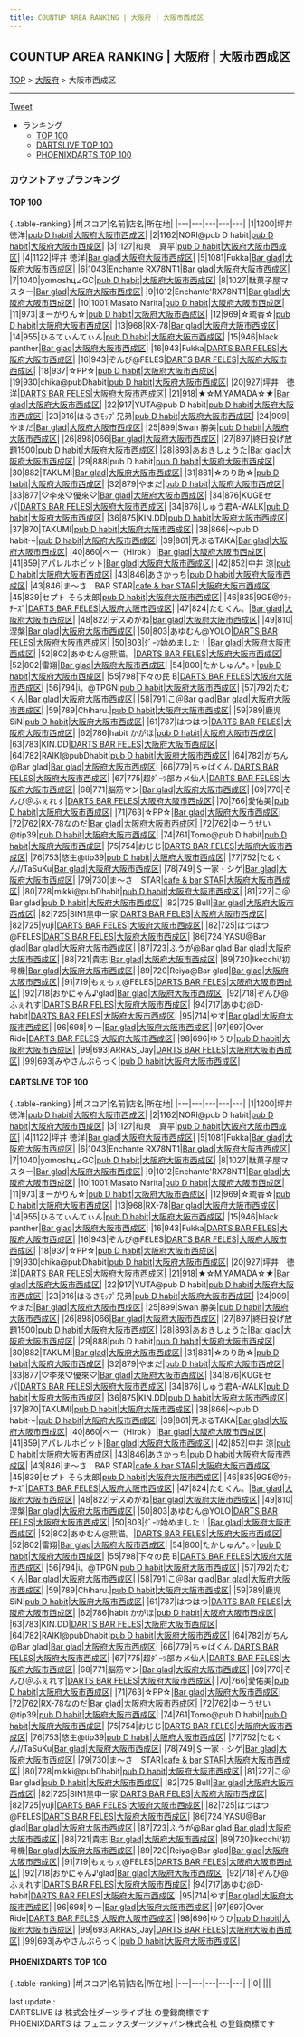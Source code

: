 ```yaml
---
title: COUNTUP AREA RANKING | 大阪府 | 大阪市西成区
---
```

## COUNTUP AREA RANKING | 大阪府 | 大阪市西成区

[TOP](/darts/rank/) > [大阪府](/darts/rank/大阪府/) > 大阪市西成区

___

<a href="https://twitter.com/share?ref_src=twsrc%5Etfw" data-text="COUNTUP AREA RANKING | 大阪府大阪市西成区" class="twitter-share-button" data-hashtags="DARTSLIVE,PHOENIXDARTS,darts,ダーツ" data-show-count="false">Tweet</a>

* [ランキング](#カウントアップランキング)
    * [TOP 100](#top-100)
    * [DARTSLIVE TOP 100](#dartslive-top-100)
    * [PHOENIXDARTS TOP 100](#phoenixdarts-top-100)

### カウントアップランキング

#### TOP 100



{:.table-ranking}
|#|スコア|名前|店名|所在地|
|---|---|---|---|---|
|1|1200|<span class="rank-name-dl">坪井 徳洋</span>|<a href="https://search.dartslive.com/jp/shop/af0d97a64ffd47600d9b047a20a7ba1e">pub D habit</a>|<a href="/darts/rank/大阪府/大阪市西成区">大阪府大阪市西成区</a>|
|2|1162|<span class="rank-name-dl">NORI@pub D habit</span>|<a href="https://search.dartslive.com/jp/shop/af0d97a64ffd47600d9b047a20a7ba1e">pub D habit</a>|<a href="/darts/rank/大阪府/大阪市西成区">大阪府大阪市西成区</a>|
|3|1127|<span class="rank-name-dl">和泉　真平</span>|<a href="https://search.dartslive.com/jp/shop/af0d97a64ffd47600d9b047a20a7ba1e">pub D habit</a>|<a href="/darts/rank/大阪府/大阪市西成区">大阪府大阪市西成区</a>|
|4|1122|<span class="rank-name-dl">坪井 徳洋</span>|<a href="https://search.dartslive.com/jp/shop/3b60accfd093f87f0d9b047a20a7ba1e">Bar glad</a>|<a href="/darts/rank/大阪府/大阪市西成区">大阪府大阪市西成区</a>|
|5|1081|<span class="rank-name-dl">Fukka</span>|<a href="https://search.dartslive.com/jp/shop/3b60accfd093f87f0d9b047a20a7ba1e">Bar glad</a>|<a href="/darts/rank/大阪府/大阪市西成区">大阪府大阪市西成区</a>|
|6|1043|<span class="rank-name-dl">Enchante RX78NT1</span>|<a href="https://search.dartslive.com/jp/shop/3b60accfd093f87f0d9b047a20a7ba1e">Bar glad</a>|<a href="/darts/rank/大阪府/大阪市西成区">大阪府大阪市西成区</a>|
|7|1040|<span class="rank-name-dl">yαmαshц⊿GC</span>|<a href="https://search.dartslive.com/jp/shop/af0d97a64ffd47600d9b047a20a7ba1e">pub D habit</a>|<a href="/darts/rank/大阪府/大阪市西成区">大阪府大阪市西成区</a>|
|8|1027|<span class="rank-name-dl">駄菓子屋マスター</span>|<a href="https://search.dartslive.com/jp/shop/3b60accfd093f87f0d9b047a20a7ba1e">Bar glad</a>|<a href="/darts/rank/大阪府/大阪市西成区">大阪府大阪市西成区</a>|
|9|1012|<span class="rank-name-dl">Enchante&#x27;RX78NT1</span>|<a href="https://search.dartslive.com/jp/shop/3b60accfd093f87f0d9b047a20a7ba1e">Bar glad</a>|<a href="/darts/rank/大阪府/大阪市西成区">大阪府大阪市西成区</a>|
|10|1001|<span class="rank-name-dl">Masato Narita</span>|<a href="https://search.dartslive.com/jp/shop/af0d97a64ffd47600d9b047a20a7ba1e">pub D habit</a>|<a href="/darts/rank/大阪府/大阪市西成区">大阪府大阪市西成区</a>|
|11|973|<span class="rank-name-dl">まーがりん☆</span>|<a href="https://search.dartslive.com/jp/shop/af0d97a64ffd47600d9b047a20a7ba1e">pub D habit</a>|<a href="/darts/rank/大阪府/大阪市西成区">大阪府大阪市西成区</a>|
|12|969|<span class="rank-name-dl">☆琉香☆</span>|<a href="https://search.dartslive.com/jp/shop/af0d97a64ffd47600d9b047a20a7ba1e">pub D habit</a>|<a href="/darts/rank/大阪府/大阪市西成区">大阪府大阪市西成区</a>|
|13|968|<span class="rank-name-dl">RX-78</span>|<a href="https://search.dartslive.com/jp/shop/3b60accfd093f87f0d9b047a20a7ba1e">Bar glad</a>|<a href="/darts/rank/大阪府/大阪市西成区">大阪府大阪市西成区</a>|
|14|955|<span class="rank-name-dl">ひろてぃんてぃん</span>|<a href="https://search.dartslive.com/jp/shop/af0d97a64ffd47600d9b047a20a7ba1e">pub D habit</a>|<a href="/darts/rank/大阪府/大阪市西成区">大阪府大阪市西成区</a>|
|15|946|<span class="rank-name-dl">black panther</span>|<a href="https://search.dartslive.com/jp/shop/3b60accfd093f87f0d9b047a20a7ba1e">Bar glad</a>|<a href="/darts/rank/大阪府/大阪市西成区">大阪府大阪市西成区</a>|
|16|943|<span class="rank-name-dl">Fukka</span>|<a href="https://search.dartslive.com/jp/shop/befd37484afffe800d9b047a20a7ba1e">DARTS BAR FELES</a>|<a href="/darts/rank/大阪府/大阪市西成区">大阪府大阪市西成区</a>|
|16|943|<span class="rank-name-dl">ぞんび@FELES</span>|<a href="https://search.dartslive.com/jp/shop/befd37484afffe800d9b047a20a7ba1e">DARTS BAR FELES</a>|<a href="/darts/rank/大阪府/大阪市西成区">大阪府大阪市西成区</a>|
|18|937|<span class="rank-name-dl">☆PP☆</span>|<a href="https://search.dartslive.com/jp/shop/af0d97a64ffd47600d9b047a20a7ba1e">pub D habit</a>|<a href="/darts/rank/大阪府/大阪市西成区">大阪府大阪市西成区</a>|
|19|930|<span class="rank-name-dl">chika@pubDhabit</span>|<a href="https://search.dartslive.com/jp/shop/af0d97a64ffd47600d9b047a20a7ba1e">pub D habit</a>|<a href="/darts/rank/大阪府/大阪市西成区">大阪府大阪市西成区</a>|
|20|927|<span class="rank-name-dl">坪井　徳洋</span>|<a href="https://search.dartslive.com/jp/shop/befd37484afffe800d9b047a20a7ba1e">DARTS BAR FELES</a>|<a href="/darts/rank/大阪府/大阪市西成区">大阪府大阪市西成区</a>|
|21|918|<span class="rank-name-dl">★☆M.YAMADA☆★</span>|<a href="https://search.dartslive.com/jp/shop/3b60accfd093f87f0d9b047a20a7ba1e">Bar glad</a>|<a href="/darts/rank/大阪府/大阪市西成区">大阪府大阪市西成区</a>|
|22|917|<span class="rank-name-dl">YUTA@pub D habit</span>|<a href="https://search.dartslive.com/jp/shop/af0d97a64ffd47600d9b047a20a7ba1e">pub D habit</a>|<a href="/darts/rank/大阪府/大阪市西成区">大阪府大阪市西成区</a>|
|23|916|<span class="rank-name-dl">はるきﾓｯﾌﾟ兄弟</span>|<a href="https://search.dartslive.com/jp/shop/af0d97a64ffd47600d9b047a20a7ba1e">pub D habit</a>|<a href="/darts/rank/大阪府/大阪市西成区">大阪府大阪市西成区</a>|
|24|909|<span class="rank-name-dl">やまだ</span>|<a href="https://search.dartslive.com/jp/shop/3b60accfd093f87f0d9b047a20a7ba1e">Bar glad</a>|<a href="/darts/rank/大阪府/大阪市西成区">大阪府大阪市西成区</a>|
|25|899|<span class="rank-name-dl">Swan 勝美</span>|<a href="https://search.dartslive.com/jp/shop/af0d97a64ffd47600d9b047a20a7ba1e">pub D habit</a>|<a href="/darts/rank/大阪府/大阪市西成区">大阪府大阪市西成区</a>|
|26|898|<span class="rank-name-dl">066</span>|<a href="https://search.dartslive.com/jp/shop/3b60accfd093f87f0d9b047a20a7ba1e">Bar glad</a>|<a href="/darts/rank/大阪府/大阪市西成区">大阪府大阪市西成区</a>|
|27|897|<span class="rank-name-dl">終日投げ放題1500</span>|<a href="https://search.dartslive.com/jp/shop/af0d97a64ffd47600d9b047a20a7ba1e">pub D habit</a>|<a href="/darts/rank/大阪府/大阪市西成区">大阪府大阪市西成区</a>|
|28|893|<span class="rank-name-dl">あおきしょうた</span>|<a href="https://search.dartslive.com/jp/shop/3b60accfd093f87f0d9b047a20a7ba1e">Bar glad</a>|<a href="/darts/rank/大阪府/大阪市西成区">大阪府大阪市西成区</a>|
|29|888|<span class="rank-name-dl">pub D habit</span>|<a href="https://search.dartslive.com/jp/shop/af0d97a64ffd47600d9b047a20a7ba1e">pub D habit</a>|<a href="/darts/rank/大阪府/大阪市西成区">大阪府大阪市西成区</a>|
|30|882|<span class="rank-name-dl">TAKUMI</span>|<a href="https://search.dartslive.com/jp/shop/3b60accfd093f87f0d9b047a20a7ba1e">Bar glad</a>|<a href="/darts/rank/大阪府/大阪市西成区">大阪府大阪市西成区</a>|
|31|881|<span class="rank-name-dl">☆のり助☆</span>|<a href="https://search.dartslive.com/jp/shop/af0d97a64ffd47600d9b047a20a7ba1e">pub D habit</a>|<a href="/darts/rank/大阪府/大阪市西成区">大阪府大阪市西成区</a>|
|32|879|<span class="rank-name-dl">やまだ</span>|<a href="https://search.dartslive.com/jp/shop/af0d97a64ffd47600d9b047a20a7ba1e">pub D habit</a>|<a href="/darts/rank/大阪府/大阪市西成区">大阪府大阪市西成区</a>|
|33|877|<span class="rank-name-dl">♡李來♡優來♡</span>|<a href="https://search.dartslive.com/jp/shop/3b60accfd093f87f0d9b047a20a7ba1e">Bar glad</a>|<a href="/darts/rank/大阪府/大阪市西成区">大阪府大阪市西成区</a>|
|34|876|<span class="rank-name-dl">KUGEセパ</span>|<a href="https://search.dartslive.com/jp/shop/befd37484afffe800d9b047a20a7ba1e">DARTS BAR FELES</a>|<a href="/darts/rank/大阪府/大阪市西成区">大阪府大阪市西成区</a>|
|34|876|<span class="rank-name-dl">しゅう君A-WALK</span>|<a href="https://search.dartslive.com/jp/shop/af0d97a64ffd47600d9b047a20a7ba1e">pub D habit</a>|<a href="/darts/rank/大阪府/大阪市西成区">大阪府大阪市西成区</a>|
|36|875|<span class="rank-name-dl">KIN.DD</span>|<a href="https://search.dartslive.com/jp/shop/af0d97a64ffd47600d9b047a20a7ba1e">pub D habit</a>|<a href="/darts/rank/大阪府/大阪市西成区">大阪府大阪市西成区</a>|
|37|870|<span class="rank-name-dl">TAKUMI</span>|<a href="https://search.dartslive.com/jp/shop/af0d97a64ffd47600d9b047a20a7ba1e">pub D habit</a>|<a href="/darts/rank/大阪府/大阪市西成区">大阪府大阪市西成区</a>|
|38|866|<span class="rank-name-dl">〜pub D habit〜</span>|<a href="https://search.dartslive.com/jp/shop/af0d97a64ffd47600d9b047a20a7ba1e">pub D habit</a>|<a href="/darts/rank/大阪府/大阪市西成区">大阪府大阪市西成区</a>|
|39|861|<span class="rank-name-dl">荒ぶるTAKA</span>|<a href="https://search.dartslive.com/jp/shop/3b60accfd093f87f0d9b047a20a7ba1e">Bar glad</a>|<a href="/darts/rank/大阪府/大阪市西成区">大阪府大阪市西成区</a>|
|40|860|<span class="rank-name-dl">べー（Hiroki）</span>|<a href="https://search.dartslive.com/jp/shop/3b60accfd093f87f0d9b047a20a7ba1e">Bar glad</a>|<a href="/darts/rank/大阪府/大阪市西成区">大阪府大阪市西成区</a>|
|41|859|<span class="rank-name-dl">アパレルホビット</span>|<a href="https://search.dartslive.com/jp/shop/3b60accfd093f87f0d9b047a20a7ba1e">Bar glad</a>|<a href="/darts/rank/大阪府/大阪市西成区">大阪府大阪市西成区</a>|
|42|852|<span class="rank-name-dl">中井 涼</span>|<a href="https://search.dartslive.com/jp/shop/af0d97a64ffd47600d9b047a20a7ba1e">pub D habit</a>|<a href="/darts/rank/大阪府/大阪市西成区">大阪府大阪市西成区</a>|
|43|846|<span class="rank-name-dl">あさかっち</span>|<a href="https://search.dartslive.com/jp/shop/af0d97a64ffd47600d9b047a20a7ba1e">pub D habit</a>|<a href="/darts/rank/大阪府/大阪市西成区">大阪府大阪市西成区</a>|
|43|846|<span class="rank-name-dl">ま〜さ　BAR STAR</span>|<a href="https://search.dartslive.com/jp/shop/5ffd6e5708f364b125d56fb0e5c39bac">cafe & bar STAR</a>|<a href="/darts/rank/大阪府/大阪市西成区">大阪府大阪市西成区</a>|
|45|839|<span class="rank-name-dl">セプト そら太郎</span>|<a href="https://search.dartslive.com/jp/shop/af0d97a64ffd47600d9b047a20a7ba1e">pub D habit</a>|<a href="/darts/rank/大阪府/大阪市西成区">大阪府大阪市西成区</a>|
|46|835|<span class="rank-name-dl">9GE@ｳﾗｯﾁｰｽﾞ</span>|<a href="https://search.dartslive.com/jp/shop/befd37484afffe800d9b047a20a7ba1e">DARTS BAR FELES</a>|<a href="/darts/rank/大阪府/大阪市西成区">大阪府大阪市西成区</a>|
|47|824|<span class="rank-name-dl">たむくん。</span>|<a href="https://search.dartslive.com/jp/shop/3b60accfd093f87f0d9b047a20a7ba1e">Bar glad</a>|<a href="/darts/rank/大阪府/大阪市西成区">大阪府大阪市西成区</a>|
|48|822|<span class="rank-name-dl">デスめがね</span>|<a href="https://search.dartslive.com/jp/shop/3b60accfd093f87f0d9b047a20a7ba1e">Bar glad</a>|<a href="/darts/rank/大阪府/大阪市西成区">大阪府大阪市西成区</a>|
|49|810|<span class="rank-name-dl">涅槃</span>|<a href="https://search.dartslive.com/jp/shop/3b60accfd093f87f0d9b047a20a7ba1e">Bar glad</a>|<a href="/darts/rank/大阪府/大阪市西成区">大阪府大阪市西成区</a>|
|50|803|<span class="rank-name-dl">あゆむん@YOLO</span>|<a href="https://search.dartslive.com/jp/shop/befd37484afffe800d9b047a20a7ba1e">DARTS BAR FELES</a>|<a href="/darts/rank/大阪府/大阪市西成区">大阪府大阪市西成区</a>|
|50|803|<span class="rank-name-dl">ﾀﾞｰﾂ始めました！</span>|<a href="https://search.dartslive.com/jp/shop/3b60accfd093f87f0d9b047a20a7ba1e">Bar glad</a>|<a href="/darts/rank/大阪府/大阪市西成区">大阪府大阪市西成区</a>|
|52|802|<span class="rank-name-dl">あゆむん@熊猫。</span>|<a href="https://search.dartslive.com/jp/shop/befd37484afffe800d9b047a20a7ba1e">DARTS BAR FELES</a>|<a href="/darts/rank/大阪府/大阪市西成区">大阪府大阪市西成区</a>|
|52|802|<span class="rank-name-dl">雷翔</span>|<a href="https://search.dartslive.com/jp/shop/3b60accfd093f87f0d9b047a20a7ba1e">Bar glad</a>|<a href="/darts/rank/大阪府/大阪市西成区">大阪府大阪市西成区</a>|
|54|800|<span class="rank-name-dl">たかしゅん*｡✧</span>|<a href="https://search.dartslive.com/jp/shop/af0d97a64ffd47600d9b047a20a7ba1e">pub D habit</a>|<a href="/darts/rank/大阪府/大阪市西成区">大阪府大阪市西成区</a>|
|55|798|<span class="rank-name-dl">下々の民 B</span>|<a href="https://search.dartslive.com/jp/shop/befd37484afffe800d9b047a20a7ba1e">DARTS BAR FELES</a>|<a href="/darts/rank/大阪府/大阪市西成区">大阪府大阪市西成区</a>|
|56|794|<span class="rank-name-dl">i。@TPGN</span>|<a href="https://search.dartslive.com/jp/shop/af0d97a64ffd47600d9b047a20a7ba1e">pub D habit</a>|<a href="/darts/rank/大阪府/大阪市西成区">大阪府大阪市西成区</a>|
|57|792|<span class="rank-name-dl">たむくん</span>|<a href="https://search.dartslive.com/jp/shop/3b60accfd093f87f0d9b047a20a7ba1e">Bar glad</a>|<a href="/darts/rank/大阪府/大阪市西成区">大阪府大阪市西成区</a>|
|58|791|<span class="rank-name-dl">こ＠Bar glad</span>|<a href="https://search.dartslive.com/jp/shop/3b60accfd093f87f0d9b047a20a7ba1e">Bar glad</a>|<a href="/darts/rank/大阪府/大阪市西成区">大阪府大阪市西成区</a>|
|59|789|<span class="rank-name-dl">Chiharu.</span>|<a href="https://search.dartslive.com/jp/shop/af0d97a64ffd47600d9b047a20a7ba1e">pub D habit</a>|<a href="/darts/rank/大阪府/大阪市西成区">大阪府大阪市西成区</a>|
|59|789|<span class="rank-name-dl">鹿児SiN</span>|<a href="https://search.dartslive.com/jp/shop/af0d97a64ffd47600d9b047a20a7ba1e">pub D habit</a>|<a href="/darts/rank/大阪府/大阪市西成区">大阪府大阪市西成区</a>|
|61|787|<span class="rank-name-dl">はつはつ</span>|<a href="https://search.dartslive.com/jp/shop/befd37484afffe800d9b047a20a7ba1e">DARTS BAR FELES</a>|<a href="/darts/rank/大阪府/大阪市西成区">大阪府大阪市西成区</a>|
|62|786|<span class="rank-name-dl">habit かがほ</span>|<a href="https://search.dartslive.com/jp/shop/af0d97a64ffd47600d9b047a20a7ba1e">pub D habit</a>|<a href="/darts/rank/大阪府/大阪市西成区">大阪府大阪市西成区</a>|
|63|783|<span class="rank-name-dl">KIN.DD</span>|<a href="https://search.dartslive.com/jp/shop/befd37484afffe800d9b047a20a7ba1e">DARTS BAR FELES</a>|<a href="/darts/rank/大阪府/大阪市西成区">大阪府大阪市西成区</a>|
|64|782|<span class="rank-name-dl">RAIKI@pubDhabit</span>|<a href="https://search.dartslive.com/jp/shop/af0d97a64ffd47600d9b047a20a7ba1e">pub D habit</a>|<a href="/darts/rank/大阪府/大阪市西成区">大阪府大阪市西成区</a>|
|64|782|<span class="rank-name-dl">がちん@Bar glad</span>|<a href="https://search.dartslive.com/jp/shop/3b60accfd093f87f0d9b047a20a7ba1e">Bar glad</a>|<a href="/darts/rank/大阪府/大阪市西成区">大阪府大阪市西成区</a>|
|66|779|<span class="rank-name-dl">ちゃばくん</span>|<a href="https://search.dartslive.com/jp/shop/befd37484afffe800d9b047a20a7ba1e">DARTS BAR FELES</a>|<a href="/darts/rank/大阪府/大阪市西成区">大阪府大阪市西成区</a>|
|67|775|<span class="rank-name-dl">超ﾀﾞｰﾂ部カメ仙人</span>|<a href="https://search.dartslive.com/jp/shop/befd37484afffe800d9b047a20a7ba1e">DARTS BAR FELES</a>|<a href="/darts/rank/大阪府/大阪市西成区">大阪府大阪市西成区</a>|
|68|771|<span class="rank-name-dl">脳筋マン</span>|<a href="https://search.dartslive.com/jp/shop/3b60accfd093f87f0d9b047a20a7ba1e">Bar glad</a>|<a href="/darts/rank/大阪府/大阪市西成区">大阪府大阪市西成区</a>|
|69|770|<span class="rank-name-dl">ぞんび＠ふぇれす</span>|<a href="https://search.dartslive.com/jp/shop/befd37484afffe800d9b047a20a7ba1e">DARTS BAR FELES</a>|<a href="/darts/rank/大阪府/大阪市西成区">大阪府大阪市西成区</a>|
|70|766|<span class="rank-name-dl">愛佑美</span>|<a href="https://search.dartslive.com/jp/shop/af0d97a64ffd47600d9b047a20a7ba1e">pub D habit</a>|<a href="/darts/rank/大阪府/大阪市西成区">大阪府大阪市西成区</a>|
|71|763|<span class="rank-name-dl">☆PP☆</span>|<a href="https://search.dartslive.com/jp/shop/3b60accfd093f87f0d9b047a20a7ba1e">Bar glad</a>|<a href="/darts/rank/大阪府/大阪市西成区">大阪府大阪市西成区</a>|
|72|762|<span class="rank-name-dl">RX-78なのだ</span>|<a href="https://search.dartslive.com/jp/shop/3b60accfd093f87f0d9b047a20a7ba1e">Bar glad</a>|<a href="/darts/rank/大阪府/大阪市西成区">大阪府大阪市西成区</a>|
|72|762|<span class="rank-name-dl">ゆーうせい@tip39</span>|<a href="https://search.dartslive.com/jp/shop/af0d97a64ffd47600d9b047a20a7ba1e">pub D habit</a>|<a href="/darts/rank/大阪府/大阪市西成区">大阪府大阪市西成区</a>|
|74|761|<span class="rank-name-dl">Tomo@pub D habit</span>|<a href="https://search.dartslive.com/jp/shop/af0d97a64ffd47600d9b047a20a7ba1e">pub D habit</a>|<a href="/darts/rank/大阪府/大阪市西成区">大阪府大阪市西成区</a>|
|75|754|<span class="rank-name-dl">おじじ</span>|<a href="https://search.dartslive.com/jp/shop/befd37484afffe800d9b047a20a7ba1e">DARTS BAR FELES</a>|<a href="/darts/rank/大阪府/大阪市西成区">大阪府大阪市西成区</a>|
|76|753|<span class="rank-name-dl">悠生@tip39</span>|<a href="https://search.dartslive.com/jp/shop/af0d97a64ffd47600d9b047a20a7ba1e">pub D habit</a>|<a href="/darts/rank/大阪府/大阪市西成区">大阪府大阪市西成区</a>|
|77|752|<span class="rank-name-dl">たむくん//TaSuKu</span>|<a href="https://search.dartslive.com/jp/shop/3b60accfd093f87f0d9b047a20a7ba1e">Bar glad</a>|<a href="/darts/rank/大阪府/大阪市西成区">大阪府大阪市西成区</a>|
|78|749|<span class="rank-name-dl">＄一家・シゲ</span>|<a href="https://search.dartslive.com/jp/shop/3b60accfd093f87f0d9b047a20a7ba1e">Bar glad</a>|<a href="/darts/rank/大阪府/大阪市西成区">大阪府大阪市西成区</a>|
|79|730|<span class="rank-name-dl">ま〜さ　STAR</span>|<a href="https://search.dartslive.com/jp/shop/5ffd6e5708f364b125d56fb0e5c39bac">cafe & bar STAR</a>|<a href="/darts/rank/大阪府/大阪市西成区">大阪府大阪市西成区</a>|
|80|728|<span class="rank-name-dl">mikki@pubDhabit</span>|<a href="https://search.dartslive.com/jp/shop/af0d97a64ffd47600d9b047a20a7ba1e">pub D habit</a>|<a href="/darts/rank/大阪府/大阪市西成区">大阪府大阪市西成区</a>|
|81|727|<span class="rank-name-dl">こ＠Bar glad</span>|<a href="https://search.dartslive.com/jp/shop/af0d97a64ffd47600d9b047a20a7ba1e">pub D habit</a>|<a href="/darts/rank/大阪府/大阪市西成区">大阪府大阪市西成区</a>|
|82|725|<span class="rank-name-dl">Bull</span>|<a href="https://search.dartslive.com/jp/shop/3b60accfd093f87f0d9b047a20a7ba1e">Bar glad</a>|<a href="/darts/rank/大阪府/大阪市西成区">大阪府大阪市西成区</a>|
|82|725|<span class="rank-name-dl">SIN1黒申一家</span>|<a href="https://search.dartslive.com/jp/shop/befd37484afffe800d9b047a20a7ba1e">DARTS BAR FELES</a>|<a href="/darts/rank/大阪府/大阪市西成区">大阪府大阪市西成区</a>|
|82|725|<span class="rank-name-dl">yuji</span>|<a href="https://search.dartslive.com/jp/shop/befd37484afffe800d9b047a20a7ba1e">DARTS BAR FELES</a>|<a href="/darts/rank/大阪府/大阪市西成区">大阪府大阪市西成区</a>|
|82|725|<span class="rank-name-dl">はつはつ@FELES</span>|<a href="https://search.dartslive.com/jp/shop/befd37484afffe800d9b047a20a7ba1e">DARTS BAR FELES</a>|<a href="/darts/rank/大阪府/大阪市西成区">大阪府大阪市西成区</a>|
|86|724|<span class="rank-name-dl">YASU@Bar glad</span>|<a href="https://search.dartslive.com/jp/shop/3b60accfd093f87f0d9b047a20a7ba1e">Bar glad</a>|<a href="/darts/rank/大阪府/大阪市西成区">大阪府大阪市西成区</a>|
|87|723|<span class="rank-name-dl">ふうが@Bar glad</span>|<a href="https://search.dartslive.com/jp/shop/3b60accfd093f87f0d9b047a20a7ba1e">Bar glad</a>|<a href="/darts/rank/大阪府/大阪市西成区">大阪府大阪市西成区</a>|
|88|721|<span class="rank-name-dl">貴志</span>|<a href="https://search.dartslive.com/jp/shop/3b60accfd093f87f0d9b047a20a7ba1e">Bar glad</a>|<a href="/darts/rank/大阪府/大阪市西成区">大阪府大阪市西成区</a>|
|89|720|<span class="rank-name-dl">Ikecchi/初号機</span>|<a href="https://search.dartslive.com/jp/shop/3b60accfd093f87f0d9b047a20a7ba1e">Bar glad</a>|<a href="/darts/rank/大阪府/大阪市西成区">大阪府大阪市西成区</a>|
|89|720|<span class="rank-name-dl">Reiya@Bar glad</span>|<a href="https://search.dartslive.com/jp/shop/3b60accfd093f87f0d9b047a20a7ba1e">Bar glad</a>|<a href="/darts/rank/大阪府/大阪市西成区">大阪府大阪市西成区</a>|
|91|719|<span class="rank-name-dl">もぇもぇ@FELES</span>|<a href="https://search.dartslive.com/jp/shop/befd37484afffe800d9b047a20a7ba1e">DARTS BAR FELES</a>|<a href="/darts/rank/大阪府/大阪市西成区">大阪府大阪市西成区</a>|
|92|718|<span class="rank-name-dl">おかにゃん♪glad</span>|<a href="https://search.dartslive.com/jp/shop/3b60accfd093f87f0d9b047a20a7ba1e">Bar glad</a>|<a href="/darts/rank/大阪府/大阪市西成区">大阪府大阪市西成区</a>|
|92|718|<span class="rank-name-dl">ぞんび@ふぇれす</span>|<a href="https://search.dartslive.com/jp/shop/befd37484afffe800d9b047a20a7ba1e">DARTS BAR FELES</a>|<a href="/darts/rank/大阪府/大阪市西成区">大阪府大阪市西成区</a>|
|94|717|<span class="rank-name-dl">あゆむ@D-habit</span>|<a href="https://search.dartslive.com/jp/shop/befd37484afffe800d9b047a20a7ba1e">DARTS BAR FELES</a>|<a href="/darts/rank/大阪府/大阪市西成区">大阪府大阪市西成区</a>|
|95|714|<span class="rank-name-dl">やす</span>|<a href="https://search.dartslive.com/jp/shop/3b60accfd093f87f0d9b047a20a7ba1e">Bar glad</a>|<a href="/darts/rank/大阪府/大阪市西成区">大阪府大阪市西成区</a>|
|96|698|<span class="rank-name-dl">りー</span>|<a href="https://search.dartslive.com/jp/shop/3b60accfd093f87f0d9b047a20a7ba1e">Bar glad</a>|<a href="/darts/rank/大阪府/大阪市西成区">大阪府大阪市西成区</a>|
|97|697|<span class="rank-name-dl">Over Ride</span>|<a href="https://search.dartslive.com/jp/shop/befd37484afffe800d9b047a20a7ba1e">DARTS BAR FELES</a>|<a href="/darts/rank/大阪府/大阪市西成区">大阪府大阪市西成区</a>|
|98|696|<span class="rank-name-dl">ゆうひ</span>|<a href="https://search.dartslive.com/jp/shop/af0d97a64ffd47600d9b047a20a7ba1e">pub D habit</a>|<a href="/darts/rank/大阪府/大阪市西成区">大阪府大阪市西成区</a>|
|99|693|<span class="rank-name-dl">ARRAS_Jay</span>|<a href="https://search.dartslive.com/jp/shop/befd37484afffe800d9b047a20a7ba1e">DARTS BAR FELES</a>|<a href="/darts/rank/大阪府/大阪市西成区">大阪府大阪市西成区</a>|
|99|693|<span class="rank-name-dl">みやさんぶらっく</span>|<a href="https://search.dartslive.com/jp/shop/af0d97a64ffd47600d9b047a20a7ba1e">pub D habit</a>|<a href="/darts/rank/大阪府/大阪市西成区">大阪府大阪市西成区</a>|


#### DARTSLIVE TOP 100



{:.table-ranking}
|#|スコア|名前|店名|所在地|
|---|---|---|---|---|
|1|1200|<span class="rank-name-dl">坪井 徳洋</span>|<a href="https://search.dartslive.com/jp/shop/af0d97a64ffd47600d9b047a20a7ba1e">pub D habit</a>|<a href="/darts/rank/大阪府/大阪市西成区">大阪府大阪市西成区</a>|
|2|1162|<span class="rank-name-dl">NORI@pub D habit</span>|<a href="https://search.dartslive.com/jp/shop/af0d97a64ffd47600d9b047a20a7ba1e">pub D habit</a>|<a href="/darts/rank/大阪府/大阪市西成区">大阪府大阪市西成区</a>|
|3|1127|<span class="rank-name-dl">和泉　真平</span>|<a href="https://search.dartslive.com/jp/shop/af0d97a64ffd47600d9b047a20a7ba1e">pub D habit</a>|<a href="/darts/rank/大阪府/大阪市西成区">大阪府大阪市西成区</a>|
|4|1122|<span class="rank-name-dl">坪井 徳洋</span>|<a href="https://search.dartslive.com/jp/shop/3b60accfd093f87f0d9b047a20a7ba1e">Bar glad</a>|<a href="/darts/rank/大阪府/大阪市西成区">大阪府大阪市西成区</a>|
|5|1081|<span class="rank-name-dl">Fukka</span>|<a href="https://search.dartslive.com/jp/shop/3b60accfd093f87f0d9b047a20a7ba1e">Bar glad</a>|<a href="/darts/rank/大阪府/大阪市西成区">大阪府大阪市西成区</a>|
|6|1043|<span class="rank-name-dl">Enchante RX78NT1</span>|<a href="https://search.dartslive.com/jp/shop/3b60accfd093f87f0d9b047a20a7ba1e">Bar glad</a>|<a href="/darts/rank/大阪府/大阪市西成区">大阪府大阪市西成区</a>|
|7|1040|<span class="rank-name-dl">yαmαshц⊿GC</span>|<a href="https://search.dartslive.com/jp/shop/af0d97a64ffd47600d9b047a20a7ba1e">pub D habit</a>|<a href="/darts/rank/大阪府/大阪市西成区">大阪府大阪市西成区</a>|
|8|1027|<span class="rank-name-dl">駄菓子屋マスター</span>|<a href="https://search.dartslive.com/jp/shop/3b60accfd093f87f0d9b047a20a7ba1e">Bar glad</a>|<a href="/darts/rank/大阪府/大阪市西成区">大阪府大阪市西成区</a>|
|9|1012|<span class="rank-name-dl">Enchante&#x27;RX78NT1</span>|<a href="https://search.dartslive.com/jp/shop/3b60accfd093f87f0d9b047a20a7ba1e">Bar glad</a>|<a href="/darts/rank/大阪府/大阪市西成区">大阪府大阪市西成区</a>|
|10|1001|<span class="rank-name-dl">Masato Narita</span>|<a href="https://search.dartslive.com/jp/shop/af0d97a64ffd47600d9b047a20a7ba1e">pub D habit</a>|<a href="/darts/rank/大阪府/大阪市西成区">大阪府大阪市西成区</a>|
|11|973|<span class="rank-name-dl">まーがりん☆</span>|<a href="https://search.dartslive.com/jp/shop/af0d97a64ffd47600d9b047a20a7ba1e">pub D habit</a>|<a href="/darts/rank/大阪府/大阪市西成区">大阪府大阪市西成区</a>|
|12|969|<span class="rank-name-dl">☆琉香☆</span>|<a href="https://search.dartslive.com/jp/shop/af0d97a64ffd47600d9b047a20a7ba1e">pub D habit</a>|<a href="/darts/rank/大阪府/大阪市西成区">大阪府大阪市西成区</a>|
|13|968|<span class="rank-name-dl">RX-78</span>|<a href="https://search.dartslive.com/jp/shop/3b60accfd093f87f0d9b047a20a7ba1e">Bar glad</a>|<a href="/darts/rank/大阪府/大阪市西成区">大阪府大阪市西成区</a>|
|14|955|<span class="rank-name-dl">ひろてぃんてぃん</span>|<a href="https://search.dartslive.com/jp/shop/af0d97a64ffd47600d9b047a20a7ba1e">pub D habit</a>|<a href="/darts/rank/大阪府/大阪市西成区">大阪府大阪市西成区</a>|
|15|946|<span class="rank-name-dl">black panther</span>|<a href="https://search.dartslive.com/jp/shop/3b60accfd093f87f0d9b047a20a7ba1e">Bar glad</a>|<a href="/darts/rank/大阪府/大阪市西成区">大阪府大阪市西成区</a>|
|16|943|<span class="rank-name-dl">Fukka</span>|<a href="https://search.dartslive.com/jp/shop/befd37484afffe800d9b047a20a7ba1e">DARTS BAR FELES</a>|<a href="/darts/rank/大阪府/大阪市西成区">大阪府大阪市西成区</a>|
|16|943|<span class="rank-name-dl">ぞんび@FELES</span>|<a href="https://search.dartslive.com/jp/shop/befd37484afffe800d9b047a20a7ba1e">DARTS BAR FELES</a>|<a href="/darts/rank/大阪府/大阪市西成区">大阪府大阪市西成区</a>|
|18|937|<span class="rank-name-dl">☆PP☆</span>|<a href="https://search.dartslive.com/jp/shop/af0d97a64ffd47600d9b047a20a7ba1e">pub D habit</a>|<a href="/darts/rank/大阪府/大阪市西成区">大阪府大阪市西成区</a>|
|19|930|<span class="rank-name-dl">chika@pubDhabit</span>|<a href="https://search.dartslive.com/jp/shop/af0d97a64ffd47600d9b047a20a7ba1e">pub D habit</a>|<a href="/darts/rank/大阪府/大阪市西成区">大阪府大阪市西成区</a>|
|20|927|<span class="rank-name-dl">坪井　徳洋</span>|<a href="https://search.dartslive.com/jp/shop/befd37484afffe800d9b047a20a7ba1e">DARTS BAR FELES</a>|<a href="/darts/rank/大阪府/大阪市西成区">大阪府大阪市西成区</a>|
|21|918|<span class="rank-name-dl">★☆M.YAMADA☆★</span>|<a href="https://search.dartslive.com/jp/shop/3b60accfd093f87f0d9b047a20a7ba1e">Bar glad</a>|<a href="/darts/rank/大阪府/大阪市西成区">大阪府大阪市西成区</a>|
|22|917|<span class="rank-name-dl">YUTA@pub D habit</span>|<a href="https://search.dartslive.com/jp/shop/af0d97a64ffd47600d9b047a20a7ba1e">pub D habit</a>|<a href="/darts/rank/大阪府/大阪市西成区">大阪府大阪市西成区</a>|
|23|916|<span class="rank-name-dl">はるきﾓｯﾌﾟ兄弟</span>|<a href="https://search.dartslive.com/jp/shop/af0d97a64ffd47600d9b047a20a7ba1e">pub D habit</a>|<a href="/darts/rank/大阪府/大阪市西成区">大阪府大阪市西成区</a>|
|24|909|<span class="rank-name-dl">やまだ</span>|<a href="https://search.dartslive.com/jp/shop/3b60accfd093f87f0d9b047a20a7ba1e">Bar glad</a>|<a href="/darts/rank/大阪府/大阪市西成区">大阪府大阪市西成区</a>|
|25|899|<span class="rank-name-dl">Swan 勝美</span>|<a href="https://search.dartslive.com/jp/shop/af0d97a64ffd47600d9b047a20a7ba1e">pub D habit</a>|<a href="/darts/rank/大阪府/大阪市西成区">大阪府大阪市西成区</a>|
|26|898|<span class="rank-name-dl">066</span>|<a href="https://search.dartslive.com/jp/shop/3b60accfd093f87f0d9b047a20a7ba1e">Bar glad</a>|<a href="/darts/rank/大阪府/大阪市西成区">大阪府大阪市西成区</a>|
|27|897|<span class="rank-name-dl">終日投げ放題1500</span>|<a href="https://search.dartslive.com/jp/shop/af0d97a64ffd47600d9b047a20a7ba1e">pub D habit</a>|<a href="/darts/rank/大阪府/大阪市西成区">大阪府大阪市西成区</a>|
|28|893|<span class="rank-name-dl">あおきしょうた</span>|<a href="https://search.dartslive.com/jp/shop/3b60accfd093f87f0d9b047a20a7ba1e">Bar glad</a>|<a href="/darts/rank/大阪府/大阪市西成区">大阪府大阪市西成区</a>|
|29|888|<span class="rank-name-dl">pub D habit</span>|<a href="https://search.dartslive.com/jp/shop/af0d97a64ffd47600d9b047a20a7ba1e">pub D habit</a>|<a href="/darts/rank/大阪府/大阪市西成区">大阪府大阪市西成区</a>|
|30|882|<span class="rank-name-dl">TAKUMI</span>|<a href="https://search.dartslive.com/jp/shop/3b60accfd093f87f0d9b047a20a7ba1e">Bar glad</a>|<a href="/darts/rank/大阪府/大阪市西成区">大阪府大阪市西成区</a>|
|31|881|<span class="rank-name-dl">☆のり助☆</span>|<a href="https://search.dartslive.com/jp/shop/af0d97a64ffd47600d9b047a20a7ba1e">pub D habit</a>|<a href="/darts/rank/大阪府/大阪市西成区">大阪府大阪市西成区</a>|
|32|879|<span class="rank-name-dl">やまだ</span>|<a href="https://search.dartslive.com/jp/shop/af0d97a64ffd47600d9b047a20a7ba1e">pub D habit</a>|<a href="/darts/rank/大阪府/大阪市西成区">大阪府大阪市西成区</a>|
|33|877|<span class="rank-name-dl">♡李來♡優來♡</span>|<a href="https://search.dartslive.com/jp/shop/3b60accfd093f87f0d9b047a20a7ba1e">Bar glad</a>|<a href="/darts/rank/大阪府/大阪市西成区">大阪府大阪市西成区</a>|
|34|876|<span class="rank-name-dl">KUGEセパ</span>|<a href="https://search.dartslive.com/jp/shop/befd37484afffe800d9b047a20a7ba1e">DARTS BAR FELES</a>|<a href="/darts/rank/大阪府/大阪市西成区">大阪府大阪市西成区</a>|
|34|876|<span class="rank-name-dl">しゅう君A-WALK</span>|<a href="https://search.dartslive.com/jp/shop/af0d97a64ffd47600d9b047a20a7ba1e">pub D habit</a>|<a href="/darts/rank/大阪府/大阪市西成区">大阪府大阪市西成区</a>|
|36|875|<span class="rank-name-dl">KIN.DD</span>|<a href="https://search.dartslive.com/jp/shop/af0d97a64ffd47600d9b047a20a7ba1e">pub D habit</a>|<a href="/darts/rank/大阪府/大阪市西成区">大阪府大阪市西成区</a>|
|37|870|<span class="rank-name-dl">TAKUMI</span>|<a href="https://search.dartslive.com/jp/shop/af0d97a64ffd47600d9b047a20a7ba1e">pub D habit</a>|<a href="/darts/rank/大阪府/大阪市西成区">大阪府大阪市西成区</a>|
|38|866|<span class="rank-name-dl">〜pub D habit〜</span>|<a href="https://search.dartslive.com/jp/shop/af0d97a64ffd47600d9b047a20a7ba1e">pub D habit</a>|<a href="/darts/rank/大阪府/大阪市西成区">大阪府大阪市西成区</a>|
|39|861|<span class="rank-name-dl">荒ぶるTAKA</span>|<a href="https://search.dartslive.com/jp/shop/3b60accfd093f87f0d9b047a20a7ba1e">Bar glad</a>|<a href="/darts/rank/大阪府/大阪市西成区">大阪府大阪市西成区</a>|
|40|860|<span class="rank-name-dl">べー（Hiroki）</span>|<a href="https://search.dartslive.com/jp/shop/3b60accfd093f87f0d9b047a20a7ba1e">Bar glad</a>|<a href="/darts/rank/大阪府/大阪市西成区">大阪府大阪市西成区</a>|
|41|859|<span class="rank-name-dl">アパレルホビット</span>|<a href="https://search.dartslive.com/jp/shop/3b60accfd093f87f0d9b047a20a7ba1e">Bar glad</a>|<a href="/darts/rank/大阪府/大阪市西成区">大阪府大阪市西成区</a>|
|42|852|<span class="rank-name-dl">中井 涼</span>|<a href="https://search.dartslive.com/jp/shop/af0d97a64ffd47600d9b047a20a7ba1e">pub D habit</a>|<a href="/darts/rank/大阪府/大阪市西成区">大阪府大阪市西成区</a>|
|43|846|<span class="rank-name-dl">あさかっち</span>|<a href="https://search.dartslive.com/jp/shop/af0d97a64ffd47600d9b047a20a7ba1e">pub D habit</a>|<a href="/darts/rank/大阪府/大阪市西成区">大阪府大阪市西成区</a>|
|43|846|<span class="rank-name-dl">ま〜さ　BAR STAR</span>|<a href="https://search.dartslive.com/jp/shop/5ffd6e5708f364b125d56fb0e5c39bac">cafe & bar STAR</a>|<a href="/darts/rank/大阪府/大阪市西成区">大阪府大阪市西成区</a>|
|45|839|<span class="rank-name-dl">セプト そら太郎</span>|<a href="https://search.dartslive.com/jp/shop/af0d97a64ffd47600d9b047a20a7ba1e">pub D habit</a>|<a href="/darts/rank/大阪府/大阪市西成区">大阪府大阪市西成区</a>|
|46|835|<span class="rank-name-dl">9GE@ｳﾗｯﾁｰｽﾞ</span>|<a href="https://search.dartslive.com/jp/shop/befd37484afffe800d9b047a20a7ba1e">DARTS BAR FELES</a>|<a href="/darts/rank/大阪府/大阪市西成区">大阪府大阪市西成区</a>|
|47|824|<span class="rank-name-dl">たむくん。</span>|<a href="https://search.dartslive.com/jp/shop/3b60accfd093f87f0d9b047a20a7ba1e">Bar glad</a>|<a href="/darts/rank/大阪府/大阪市西成区">大阪府大阪市西成区</a>|
|48|822|<span class="rank-name-dl">デスめがね</span>|<a href="https://search.dartslive.com/jp/shop/3b60accfd093f87f0d9b047a20a7ba1e">Bar glad</a>|<a href="/darts/rank/大阪府/大阪市西成区">大阪府大阪市西成区</a>|
|49|810|<span class="rank-name-dl">涅槃</span>|<a href="https://search.dartslive.com/jp/shop/3b60accfd093f87f0d9b047a20a7ba1e">Bar glad</a>|<a href="/darts/rank/大阪府/大阪市西成区">大阪府大阪市西成区</a>|
|50|803|<span class="rank-name-dl">あゆむん@YOLO</span>|<a href="https://search.dartslive.com/jp/shop/befd37484afffe800d9b047a20a7ba1e">DARTS BAR FELES</a>|<a href="/darts/rank/大阪府/大阪市西成区">大阪府大阪市西成区</a>|
|50|803|<span class="rank-name-dl">ﾀﾞｰﾂ始めました！</span>|<a href="https://search.dartslive.com/jp/shop/3b60accfd093f87f0d9b047a20a7ba1e">Bar glad</a>|<a href="/darts/rank/大阪府/大阪市西成区">大阪府大阪市西成区</a>|
|52|802|<span class="rank-name-dl">あゆむん@熊猫。</span>|<a href="https://search.dartslive.com/jp/shop/befd37484afffe800d9b047a20a7ba1e">DARTS BAR FELES</a>|<a href="/darts/rank/大阪府/大阪市西成区">大阪府大阪市西成区</a>|
|52|802|<span class="rank-name-dl">雷翔</span>|<a href="https://search.dartslive.com/jp/shop/3b60accfd093f87f0d9b047a20a7ba1e">Bar glad</a>|<a href="/darts/rank/大阪府/大阪市西成区">大阪府大阪市西成区</a>|
|54|800|<span class="rank-name-dl">たかしゅん*｡✧</span>|<a href="https://search.dartslive.com/jp/shop/af0d97a64ffd47600d9b047a20a7ba1e">pub D habit</a>|<a href="/darts/rank/大阪府/大阪市西成区">大阪府大阪市西成区</a>|
|55|798|<span class="rank-name-dl">下々の民 B</span>|<a href="https://search.dartslive.com/jp/shop/befd37484afffe800d9b047a20a7ba1e">DARTS BAR FELES</a>|<a href="/darts/rank/大阪府/大阪市西成区">大阪府大阪市西成区</a>|
|56|794|<span class="rank-name-dl">i。@TPGN</span>|<a href="https://search.dartslive.com/jp/shop/af0d97a64ffd47600d9b047a20a7ba1e">pub D habit</a>|<a href="/darts/rank/大阪府/大阪市西成区">大阪府大阪市西成区</a>|
|57|792|<span class="rank-name-dl">たむくん</span>|<a href="https://search.dartslive.com/jp/shop/3b60accfd093f87f0d9b047a20a7ba1e">Bar glad</a>|<a href="/darts/rank/大阪府/大阪市西成区">大阪府大阪市西成区</a>|
|58|791|<span class="rank-name-dl">こ＠Bar glad</span>|<a href="https://search.dartslive.com/jp/shop/3b60accfd093f87f0d9b047a20a7ba1e">Bar glad</a>|<a href="/darts/rank/大阪府/大阪市西成区">大阪府大阪市西成区</a>|
|59|789|<span class="rank-name-dl">Chiharu.</span>|<a href="https://search.dartslive.com/jp/shop/af0d97a64ffd47600d9b047a20a7ba1e">pub D habit</a>|<a href="/darts/rank/大阪府/大阪市西成区">大阪府大阪市西成区</a>|
|59|789|<span class="rank-name-dl">鹿児SiN</span>|<a href="https://search.dartslive.com/jp/shop/af0d97a64ffd47600d9b047a20a7ba1e">pub D habit</a>|<a href="/darts/rank/大阪府/大阪市西成区">大阪府大阪市西成区</a>|
|61|787|<span class="rank-name-dl">はつはつ</span>|<a href="https://search.dartslive.com/jp/shop/befd37484afffe800d9b047a20a7ba1e">DARTS BAR FELES</a>|<a href="/darts/rank/大阪府/大阪市西成区">大阪府大阪市西成区</a>|
|62|786|<span class="rank-name-dl">habit かがほ</span>|<a href="https://search.dartslive.com/jp/shop/af0d97a64ffd47600d9b047a20a7ba1e">pub D habit</a>|<a href="/darts/rank/大阪府/大阪市西成区">大阪府大阪市西成区</a>|
|63|783|<span class="rank-name-dl">KIN.DD</span>|<a href="https://search.dartslive.com/jp/shop/befd37484afffe800d9b047a20a7ba1e">DARTS BAR FELES</a>|<a href="/darts/rank/大阪府/大阪市西成区">大阪府大阪市西成区</a>|
|64|782|<span class="rank-name-dl">RAIKI@pubDhabit</span>|<a href="https://search.dartslive.com/jp/shop/af0d97a64ffd47600d9b047a20a7ba1e">pub D habit</a>|<a href="/darts/rank/大阪府/大阪市西成区">大阪府大阪市西成区</a>|
|64|782|<span class="rank-name-dl">がちん@Bar glad</span>|<a href="https://search.dartslive.com/jp/shop/3b60accfd093f87f0d9b047a20a7ba1e">Bar glad</a>|<a href="/darts/rank/大阪府/大阪市西成区">大阪府大阪市西成区</a>|
|66|779|<span class="rank-name-dl">ちゃばくん</span>|<a href="https://search.dartslive.com/jp/shop/befd37484afffe800d9b047a20a7ba1e">DARTS BAR FELES</a>|<a href="/darts/rank/大阪府/大阪市西成区">大阪府大阪市西成区</a>|
|67|775|<span class="rank-name-dl">超ﾀﾞｰﾂ部カメ仙人</span>|<a href="https://search.dartslive.com/jp/shop/befd37484afffe800d9b047a20a7ba1e">DARTS BAR FELES</a>|<a href="/darts/rank/大阪府/大阪市西成区">大阪府大阪市西成区</a>|
|68|771|<span class="rank-name-dl">脳筋マン</span>|<a href="https://search.dartslive.com/jp/shop/3b60accfd093f87f0d9b047a20a7ba1e">Bar glad</a>|<a href="/darts/rank/大阪府/大阪市西成区">大阪府大阪市西成区</a>|
|69|770|<span class="rank-name-dl">ぞんび＠ふぇれす</span>|<a href="https://search.dartslive.com/jp/shop/befd37484afffe800d9b047a20a7ba1e">DARTS BAR FELES</a>|<a href="/darts/rank/大阪府/大阪市西成区">大阪府大阪市西成区</a>|
|70|766|<span class="rank-name-dl">愛佑美</span>|<a href="https://search.dartslive.com/jp/shop/af0d97a64ffd47600d9b047a20a7ba1e">pub D habit</a>|<a href="/darts/rank/大阪府/大阪市西成区">大阪府大阪市西成区</a>|
|71|763|<span class="rank-name-dl">☆PP☆</span>|<a href="https://search.dartslive.com/jp/shop/3b60accfd093f87f0d9b047a20a7ba1e">Bar glad</a>|<a href="/darts/rank/大阪府/大阪市西成区">大阪府大阪市西成区</a>|
|72|762|<span class="rank-name-dl">RX-78なのだ</span>|<a href="https://search.dartslive.com/jp/shop/3b60accfd093f87f0d9b047a20a7ba1e">Bar glad</a>|<a href="/darts/rank/大阪府/大阪市西成区">大阪府大阪市西成区</a>|
|72|762|<span class="rank-name-dl">ゆーうせい@tip39</span>|<a href="https://search.dartslive.com/jp/shop/af0d97a64ffd47600d9b047a20a7ba1e">pub D habit</a>|<a href="/darts/rank/大阪府/大阪市西成区">大阪府大阪市西成区</a>|
|74|761|<span class="rank-name-dl">Tomo@pub D habit</span>|<a href="https://search.dartslive.com/jp/shop/af0d97a64ffd47600d9b047a20a7ba1e">pub D habit</a>|<a href="/darts/rank/大阪府/大阪市西成区">大阪府大阪市西成区</a>|
|75|754|<span class="rank-name-dl">おじじ</span>|<a href="https://search.dartslive.com/jp/shop/befd37484afffe800d9b047a20a7ba1e">DARTS BAR FELES</a>|<a href="/darts/rank/大阪府/大阪市西成区">大阪府大阪市西成区</a>|
|76|753|<span class="rank-name-dl">悠生@tip39</span>|<a href="https://search.dartslive.com/jp/shop/af0d97a64ffd47600d9b047a20a7ba1e">pub D habit</a>|<a href="/darts/rank/大阪府/大阪市西成区">大阪府大阪市西成区</a>|
|77|752|<span class="rank-name-dl">たむくん//TaSuKu</span>|<a href="https://search.dartslive.com/jp/shop/3b60accfd093f87f0d9b047a20a7ba1e">Bar glad</a>|<a href="/darts/rank/大阪府/大阪市西成区">大阪府大阪市西成区</a>|
|78|749|<span class="rank-name-dl">＄一家・シゲ</span>|<a href="https://search.dartslive.com/jp/shop/3b60accfd093f87f0d9b047a20a7ba1e">Bar glad</a>|<a href="/darts/rank/大阪府/大阪市西成区">大阪府大阪市西成区</a>|
|79|730|<span class="rank-name-dl">ま〜さ　STAR</span>|<a href="https://search.dartslive.com/jp/shop/5ffd6e5708f364b125d56fb0e5c39bac">cafe & bar STAR</a>|<a href="/darts/rank/大阪府/大阪市西成区">大阪府大阪市西成区</a>|
|80|728|<span class="rank-name-dl">mikki@pubDhabit</span>|<a href="https://search.dartslive.com/jp/shop/af0d97a64ffd47600d9b047a20a7ba1e">pub D habit</a>|<a href="/darts/rank/大阪府/大阪市西成区">大阪府大阪市西成区</a>|
|81|727|<span class="rank-name-dl">こ＠Bar glad</span>|<a href="https://search.dartslive.com/jp/shop/af0d97a64ffd47600d9b047a20a7ba1e">pub D habit</a>|<a href="/darts/rank/大阪府/大阪市西成区">大阪府大阪市西成区</a>|
|82|725|<span class="rank-name-dl">Bull</span>|<a href="https://search.dartslive.com/jp/shop/3b60accfd093f87f0d9b047a20a7ba1e">Bar glad</a>|<a href="/darts/rank/大阪府/大阪市西成区">大阪府大阪市西成区</a>|
|82|725|<span class="rank-name-dl">SIN1黒申一家</span>|<a href="https://search.dartslive.com/jp/shop/befd37484afffe800d9b047a20a7ba1e">DARTS BAR FELES</a>|<a href="/darts/rank/大阪府/大阪市西成区">大阪府大阪市西成区</a>|
|82|725|<span class="rank-name-dl">yuji</span>|<a href="https://search.dartslive.com/jp/shop/befd37484afffe800d9b047a20a7ba1e">DARTS BAR FELES</a>|<a href="/darts/rank/大阪府/大阪市西成区">大阪府大阪市西成区</a>|
|82|725|<span class="rank-name-dl">はつはつ@FELES</span>|<a href="https://search.dartslive.com/jp/shop/befd37484afffe800d9b047a20a7ba1e">DARTS BAR FELES</a>|<a href="/darts/rank/大阪府/大阪市西成区">大阪府大阪市西成区</a>|
|86|724|<span class="rank-name-dl">YASU@Bar glad</span>|<a href="https://search.dartslive.com/jp/shop/3b60accfd093f87f0d9b047a20a7ba1e">Bar glad</a>|<a href="/darts/rank/大阪府/大阪市西成区">大阪府大阪市西成区</a>|
|87|723|<span class="rank-name-dl">ふうが@Bar glad</span>|<a href="https://search.dartslive.com/jp/shop/3b60accfd093f87f0d9b047a20a7ba1e">Bar glad</a>|<a href="/darts/rank/大阪府/大阪市西成区">大阪府大阪市西成区</a>|
|88|721|<span class="rank-name-dl">貴志</span>|<a href="https://search.dartslive.com/jp/shop/3b60accfd093f87f0d9b047a20a7ba1e">Bar glad</a>|<a href="/darts/rank/大阪府/大阪市西成区">大阪府大阪市西成区</a>|
|89|720|<span class="rank-name-dl">Ikecchi/初号機</span>|<a href="https://search.dartslive.com/jp/shop/3b60accfd093f87f0d9b047a20a7ba1e">Bar glad</a>|<a href="/darts/rank/大阪府/大阪市西成区">大阪府大阪市西成区</a>|
|89|720|<span class="rank-name-dl">Reiya@Bar glad</span>|<a href="https://search.dartslive.com/jp/shop/3b60accfd093f87f0d9b047a20a7ba1e">Bar glad</a>|<a href="/darts/rank/大阪府/大阪市西成区">大阪府大阪市西成区</a>|
|91|719|<span class="rank-name-dl">もぇもぇ@FELES</span>|<a href="https://search.dartslive.com/jp/shop/befd37484afffe800d9b047a20a7ba1e">DARTS BAR FELES</a>|<a href="/darts/rank/大阪府/大阪市西成区">大阪府大阪市西成区</a>|
|92|718|<span class="rank-name-dl">おかにゃん♪glad</span>|<a href="https://search.dartslive.com/jp/shop/3b60accfd093f87f0d9b047a20a7ba1e">Bar glad</a>|<a href="/darts/rank/大阪府/大阪市西成区">大阪府大阪市西成区</a>|
|92|718|<span class="rank-name-dl">ぞんび@ふぇれす</span>|<a href="https://search.dartslive.com/jp/shop/befd37484afffe800d9b047a20a7ba1e">DARTS BAR FELES</a>|<a href="/darts/rank/大阪府/大阪市西成区">大阪府大阪市西成区</a>|
|94|717|<span class="rank-name-dl">あゆむ@D-habit</span>|<a href="https://search.dartslive.com/jp/shop/befd37484afffe800d9b047a20a7ba1e">DARTS BAR FELES</a>|<a href="/darts/rank/大阪府/大阪市西成区">大阪府大阪市西成区</a>|
|95|714|<span class="rank-name-dl">やす</span>|<a href="https://search.dartslive.com/jp/shop/3b60accfd093f87f0d9b047a20a7ba1e">Bar glad</a>|<a href="/darts/rank/大阪府/大阪市西成区">大阪府大阪市西成区</a>|
|96|698|<span class="rank-name-dl">りー</span>|<a href="https://search.dartslive.com/jp/shop/3b60accfd093f87f0d9b047a20a7ba1e">Bar glad</a>|<a href="/darts/rank/大阪府/大阪市西成区">大阪府大阪市西成区</a>|
|97|697|<span class="rank-name-dl">Over Ride</span>|<a href="https://search.dartslive.com/jp/shop/befd37484afffe800d9b047a20a7ba1e">DARTS BAR FELES</a>|<a href="/darts/rank/大阪府/大阪市西成区">大阪府大阪市西成区</a>|
|98|696|<span class="rank-name-dl">ゆうひ</span>|<a href="https://search.dartslive.com/jp/shop/af0d97a64ffd47600d9b047a20a7ba1e">pub D habit</a>|<a href="/darts/rank/大阪府/大阪市西成区">大阪府大阪市西成区</a>|
|99|693|<span class="rank-name-dl">ARRAS_Jay</span>|<a href="https://search.dartslive.com/jp/shop/befd37484afffe800d9b047a20a7ba1e">DARTS BAR FELES</a>|<a href="/darts/rank/大阪府/大阪市西成区">大阪府大阪市西成区</a>|
|99|693|<span class="rank-name-dl">みやさんぶらっく</span>|<a href="https://search.dartslive.com/jp/shop/af0d97a64ffd47600d9b047a20a7ba1e">pub D habit</a>|<a href="/darts/rank/大阪府/大阪市西成区">大阪府大阪市西成区</a>|


#### PHOENIXDARTS TOP 100



{:.table-ranking}
|#|スコア|名前|店名|所在地|
|---|---|---|---|---|
||0|<span class="rank-name-dl"> </span>|<a href=""></a>|<a href="/darts/rank//"></a>|


<div class="footer border-top border-gray-light mt-5 pt-3 text-right text-gray">
    last update : <span style="font-weight: italic" id="foot_last_modified"></span><br />
    DARTSLIVE は 株式会社ダーツライブ社 の登録商標です<br />
    PHOENIXDARTS は フェニックスダーツジャパン株式会社 の登録商標です<br />
</div>

<script src="https://cdnjs.cloudflare.com/ajax/libs/jquery.tablesorter/2.31.3/js/jquery.tablesorter.min.js" integrity="sha512-qzgd5cYSZcosqpzpn7zF2ZId8f/8CHmFKZ8j7mU4OUXTNRd5g+ZHBPsgKEwoqxCtdQvExE5LprwwPAgoicguNg==" crossorigin="anonymous" referrerpolicy="no-referrer"></script>
<link rel="stylesheet" href="https://cdnjs.cloudflare.com/ajax/libs/jquery.tablesorter/2.31.3/css/theme.default.min.css" integrity="sha512-wghhOJkjQX0Lh3NSWvNKeZ0ZpNn+SPVXX1Qyc9OCaogADktxrBiBdKGDoqVUOyhStvMBmJQ8ZdMHiR3wuEq8+w==" crossorigin="anonymous" referrerpolicy="no-referrer" />
<script>
$(function() {
    $(".table-ranking").tablesorter({sortList:[[0, 0]]});
    $("#foot_last_modified").text(formatDate(new Date(document.lastModified), 'yyyy-MM-dd HH:mm:ss'));
});
</script>

<script async src="https://platform.twitter.com/widgets.js" charset="utf-8"></script>